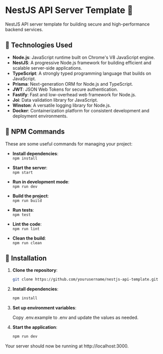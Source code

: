 # NestJS API Server Template 🚀

NestJS API server template for building secure and high-performance backend services.

## 🚀 Technologies Used

- **Node.js**: JavaScript runtime built on Chrome's V8 JavaScript engine.
- **NestJS**: A progressive Node.js framework for building efficient and scalable server-side applications.
- **TypeScript**: A strongly typed programming language that builds on JavaScript.
- **Prisma**: Next-generation ORM for Node.js and TypeScript.
- **JWT**: JSON Web Tokens for secure authentication.
- **Fastify**: Fast and low-overhead web framework for Node.js.
- **Joi**: Data validation library for JavaScript.
- **Winston**: A versatile logging library for Node.js.
- **Docker**: Containerization platform for consistent development and deployment environments.

## 📝 NPM Commands

These are some useful commands for managing your project:

- **Install dependencies**:  
  `npm install`

- **Start the server**:  
  `npm start`

- **Run in development mode**:  
  `npm run dev`

- **Build the project**:  
  `npm run build`

- **Run tests**:  
  `npm test`

- **Lint the code**:  
  `npm run lint`

- **Clean the build**:  
  `npm run clean`

## 🔧 Installation

1. **Clone the repository**:

   ```bash
   git clone https://github.com/yourusername/nestjs-api-template.git

   ```

2. **Install dependencies**:

   ```bash
   npm install

   ```

3. **Set up environment variables**:

   Copy .env.example to .env and update the values as needed.

4. **Start the application**:

   ```bash
   npm run dev
   ```

Your server should now be running at http://localhost:3000.
